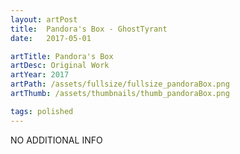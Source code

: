 ```yaml
---
layout: artPost
title:  Pandora's Box - GhostTyrant
date:   2017-05-01

artTitle: Pandora's Box
artDesc: Original Work
artYear: 2017
artPath: /assets/fullsize/fullsize_pandoraBox.png
artThumb: /assets/thumbnails/thumb_pandoraBox.png

tags: polished
---
```


NO ADDITIONAL INFO